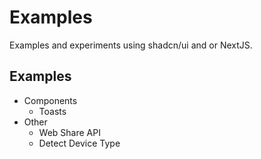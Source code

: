 # Examples

Examples and experiments using shadcn/ui and or NextJS.

## Examples
* Components
  * Toasts
* Other
  * Web Share API
  * Detect Device Type